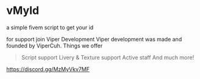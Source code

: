 # vMyId

a simple fivem script to get your id 

for support join 
Viper Development
Viper development was made and founded by ViperCuh. Things we offer

>Script support
>Livery & Texture support 
>Active staff 
And much more! 

https://discord.gg/MzMyVkv7MF
